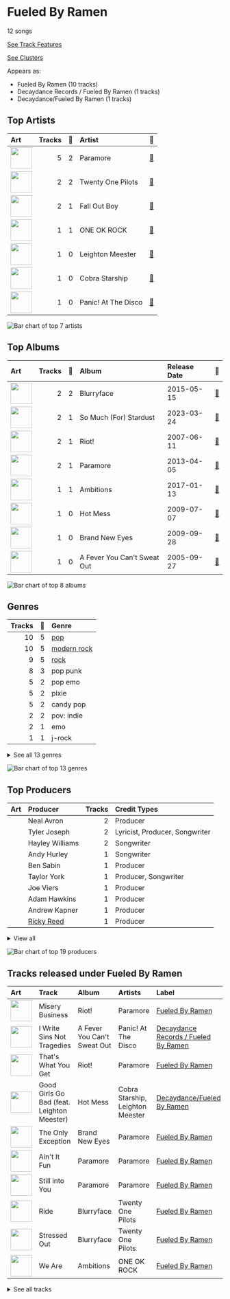 # Fueled By Ramen

12 songs

[See Track Features](audio_features.md)

[See Clusters](clusters/overview.md)

Appears as:
- Fueled By Ramen (10 tracks)
- Decaydance Records / Fueled By Ramen (1 tracks)
- Decaydance/Fueled By Ramen (1 tracks)

## Top Artists

| Art | Tracks | 💚 | Artist | 🔗 |
|:---|---:|---:|:---|:---|
| <img src="https://i.scdn.co/image/ab6761610000e5ebb10c34546a4ca2d7faeb8865" alt="" width="50" /> | 5 | 2 | Paramore | [🔗](https://open.spotify.com/artist/74XFHRwlV6OrjEM0A2NCMF) |
| <img src="https://i.scdn.co/image/ab6761610000e5eb274df4dfcb960867eccedfb5" alt="" width="50" /> | 2 | 2 | Twenty One Pilots | [🔗](https://open.spotify.com/artist/3YQKmKGau1PzlVlkL1iodx) |
| <img src="https://i.scdn.co/image/ab6761610000e5eb362011ebe6064c38e97e9aac" alt="" width="50" /> | 2 | 1 | Fall Out Boy | [🔗](https://open.spotify.com/artist/4UXqAaa6dQYAk18Lv7PEgX) |
| <img src="https://i.scdn.co/image/ab6761610000e5eb8d23b8a8834a0057adf617f3" alt="" width="50" /> | 1 | 1 | ONE OK ROCK | [🔗](https://open.spotify.com/artist/7k73EtZwoPs516ZxE72KsO) |
| <img src="https://i.scdn.co/image/145b7b08e7f1de22d033e957c0888a5f9e0c99e6" alt="" width="50" /> | 1 | 0 | Leighton Meester | [🔗](https://open.spotify.com/artist/481VlDdXZAIRxnHyywNbXn) |
| <img src="https://i.scdn.co/image/ab6761610000e5ebc48ae32aff5303453105b2d3" alt="" width="50" /> | 1 | 0 | Cobra Starship | [🔗](https://open.spotify.com/artist/2aYJ5LAta2ScCdfLhKgZOY) |
| <img src="https://i.scdn.co/image/ab6761610000e5ebb256ae9a4b82bfff97776ae2" alt="" width="50" /> | 1 | 0 | Panic! At The Disco | [🔗](https://open.spotify.com/artist/20JZFwl6HVl6yg8a4H3ZqK) |

![Bar chart of top 7 artists](../../images/labels/fueled_by_ramen/artists.png)

## Top Albums

| Art | Tracks | 💚 | Album | Release Date | 🔗 |
|:---|---:|---:|:---|:---|:---|
| <img src="https://i.scdn.co/image/ab67616d0000b273352e5ec301a02278ffe53d14" alt="" width="50" /> | 2 | 2 | Blurryface | 2015-05-15 | [🔗](https://open.spotify.com/album/3cQO7jp5S9qLBoIVtbkSM1) |
| <img src="https://i.scdn.co/image/ab67616d0000b273fd0ad203a3d2a2343d889a95" alt="" width="50" /> | 2 | 1 | So Much (For) Stardust | 2023-03-24 | [🔗](https://open.spotify.com/album/5rHd8n9uWIpq9w0PP5ZcI3) |
| <img src="https://i.scdn.co/image/ab67616d0000b273bee754528c08d5ff6799a1eb" alt="" width="50" /> | 2 | 1 | Riot! | 2007-06-11 | [🔗](https://open.spotify.com/album/71rziY9eLo1tA2dBMxrwhc) |
| <img src="https://i.scdn.co/image/ab67616d0000b273532033d0d90736f661c13d35" alt="" width="50" /> | 2 | 1 | Paramore | 2013-04-05 | [🔗](https://open.spotify.com/album/4sgYpkIASM1jVlNC8Wp9oF) |
| <img src="https://i.scdn.co/image/ab67616d0000b2730f94f53a1c9c60d953ffd2f2" alt="" width="50" /> | 1 | 1 | Ambitions | 2017-01-13 | [🔗](https://open.spotify.com/album/0p1YL9nzIuKTonZH6Gq58i) |
| <img src="https://i.scdn.co/image/ab67616d0000b273c83d25c1b9d5f384c32d834a" alt="" width="50" /> | 1 | 0 | Hot Mess | 2009-07-07 | [🔗](https://open.spotify.com/album/41TUivD915ztiKgyu99H9T) |
| <img src="https://i.scdn.co/image/ab67616d0000b273e01d7d558032457b0e4883f6" alt="" width="50" /> | 1 | 0 | Brand New Eyes | 2009-09-28 | [🔗](https://open.spotify.com/album/27UqZoE1kV6sIV6uQcI28A) |
| <img src="https://i.scdn.co/image/ab67616d0000b2730a8881b0d247346c3c447bf3" alt="" width="50" /> | 1 | 0 | A Fever You Can't Sweat Out | 2005-09-27 | [🔗](https://open.spotify.com/album/2YeOhhJg3OWpN0F1VYPxtW) |

![Bar chart of top 8 albums](../../images/labels/fueled_by_ramen/albums.png)

## Genres

| Tracks | 💚 | Genre |
|---:|---:|:---|
| 10 | 5 | [pop](../../genres/pop/overview.md) |
| 10 | 5 | [modern rock](../../genres/modern_rock/overview.md) |
| 9 | 5 | [rock](../../genres/rock/overview.md) |
| 8 | 3 | pop punk |
| 5 | 2 | pop emo |
| 5 | 2 | pixie |
| 5 | 2 | candy pop |
| 2 | 2 | pov: indie |
| 2 | 1 | emo |
| 1 | 1 | j-rock |


<details>
<summary>See all 13 genres</summary>

| Tracks | 💚 | Genre |
|---:|---:|:---|
| 1 | 1 | [j-pop](../../genres/j-pop/overview.md) |
| 1 | 0 | [post-teen pop](../../genres/post-teen_pop/overview.md) |
| 1 | 0 | neon pop punk |

</details>


![Bar chart of top 13 genres](../../images/labels/fueled_by_ramen/genres.png)

## Top Producers

| Art | Producer | Tracks | Credit Types |
|:---|:---|---:|:---|
| | Neal Avron | 2 | Producer |
| | Tyler Joseph | 2 | Lyricist, Producer, Songwriter |
| | Hayley Williams | 2 | Songwriter |
| | Andy Hurley | 1 | Songwriter |
| | Ben Sabin | 1 | Producer |
| | Taylor York | 1 | Producer, Songwriter |
| | Joe Viers | 1 | Producer |
| | Adam Hawkins | 1 | Producer |
| | Andrew Kapner | 1 | Producer |
| | [Ricky Reed](../../producers/ricky_reed/overview.md) | 1 | Producer |


<details>
<summary>View all</summary>

| Art | Producer | Tracks | Credit Types |
|:---|:---|---:|:---|
| | Joe Trohman | 1 | Songwriter |
| | Josh Farro | 1 | Songwriter |
| | Mike Elizondo | 1 | Producer |
| | Justin Meldal-Johnsen | 1 | Producer |
| | Patrick Stump | 1 | Songwriter |
| | David Bendeth | 1 | Producer |
| | Colin Brittain | 1 | Producer |
| | Pete Wentz | 1 | Songwriter |
| | Jonathan Gerring | 1 | Producer |

</details>


![Bar chart of top 19 producers](../../images/labels/fueled_by_ramen/producers.png)
## Tracks released under Fueled By Ramen

| Art | Track | Album | Artists | Label | Rank | 💚 | 🔗 |
|:---|:---|:---|:---|:---|---:|:---|:---|
| <img src="https://i.scdn.co/image/ab67616d0000b273bee754528c08d5ff6799a1eb" alt="" width="50" /> | Misery Business | Riot! | Paramore | [Fueled By Ramen](.) | 276 | 💚 | [🔗](https://open.spotify.com/track/6SpLc7EXZIPpy0sVko0aoU) |
| <img src="https://i.scdn.co/image/ab67616d0000b2730a8881b0d247346c3c447bf3" alt="" width="50" /> | I Write Sins Not Tragedies | A Fever You Can't Sweat Out | Panic! At The Disco | [Decaydance Records / Fueled By Ramen](.) | nan | | [🔗](https://open.spotify.com/track/4bPQs0PHn4xbipzdPfn6du) |
| <img src="https://i.scdn.co/image/ab67616d0000b273bee754528c08d5ff6799a1eb" alt="" width="50" /> | That's What You Get | Riot! | Paramore | [Fueled By Ramen](.) | nan | | [🔗](https://open.spotify.com/track/1JdKrFyoU05abww0Zv0ayQ) |
| <img src="https://i.scdn.co/image/ab67616d0000b273c83d25c1b9d5f384c32d834a" alt="" width="50" /> | Good Girls Go Bad (feat. Leighton Meester) | Hot Mess | Cobra Starship, Leighton Meester | [Decaydance/Fueled By Ramen](.) | nan | | [🔗](https://open.spotify.com/track/7kMfu3KUydmrFVGEAhjtyl) |
| <img src="https://i.scdn.co/image/ab67616d0000b273e01d7d558032457b0e4883f6" alt="" width="50" /> | The Only Exception | Brand New Eyes | Paramore | [Fueled By Ramen](.) | nan | | [🔗](https://open.spotify.com/track/7JIuqL4ZqkpfGKQhYlrirs) |
| <img src="https://i.scdn.co/image/ab67616d0000b273532033d0d90736f661c13d35" alt="" width="50" /> | Ain't It Fun | Paramore | Paramore | [Fueled By Ramen](.) | nan | 💚 | [🔗](https://open.spotify.com/track/1j8z4TTjJ1YOdoFEDwJTQa) |
| <img src="https://i.scdn.co/image/ab67616d0000b273532033d0d90736f661c13d35" alt="" width="50" /> | Still into You | Paramore | Paramore | [Fueled By Ramen](.) | nan | | [🔗](https://open.spotify.com/track/1yjY7rpaAQvKwpdUliHx0d) |
| <img src="https://i.scdn.co/image/ab67616d0000b273352e5ec301a02278ffe53d14" alt="" width="50" /> | Ride | Blurryface | Twenty One Pilots | [Fueled By Ramen](.) | nan | 💚 | [🔗](https://open.spotify.com/track/2Z8WuEywRWYTKe1NybPQEW) |
| <img src="https://i.scdn.co/image/ab67616d0000b273352e5ec301a02278ffe53d14" alt="" width="50" /> | Stressed Out | Blurryface | Twenty One Pilots | [Fueled By Ramen](.) | nan | 💚 | [🔗](https://open.spotify.com/track/3CRDbSIZ4r5MsZ0YwxuEkn) |
| <img src="https://i.scdn.co/image/ab67616d0000b2730f94f53a1c9c60d953ffd2f2" alt="" width="50" /> | We Are | Ambitions | ONE OK ROCK | [Fueled By Ramen](.) | nan | 💚 | [🔗](https://open.spotify.com/track/57sk9X1fPLXRfkw74XNrmK) |


<details>
<summary>See all tracks</summary>

| Art | Track | Album | Artists | Label | Rank | 💚 | 🔗 |
|:---|:---|:---|:---|:---|---:|:---|:---|
| <img src="https://i.scdn.co/image/ab67616d0000b273fd0ad203a3d2a2343d889a95" alt="" width="50" /> | Heartbreak Feels So Good | So Much (For) Stardust | Fall Out Boy | [Fueled By Ramen](.) | nan | 💚 | [🔗](https://open.spotify.com/track/2DIo5VoBB6X1GzgpGbmMIF) |
| <img src="https://i.scdn.co/image/ab67616d0000b273fd0ad203a3d2a2343d889a95" alt="" width="50" /> | We Didn’t Start The Fire (Bonus Track) | So Much (For) Stardust | Fall Out Boy | [Fueled By Ramen](.) | nan | | [🔗](https://open.spotify.com/track/22H7neCMj03ifZXlix1B6h) |

</details>

